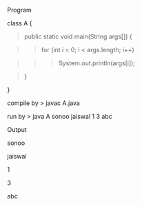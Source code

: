 Program

class A {

>public static void main(String args\[\]) {

>>for (int i = 0; i \< args.length; i++)

>>>System.out.println(args\[i\]);

>}

}

compile by \> javac A.java

run by \> java A sonoo jaiswal 1 3 abc

Output

sonoo

jaiswal

1

3

abc